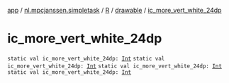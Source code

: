 [app](../../../index.md) / [nl.mpcjanssen.simpletask](../../index.md) / [R](../index.md) / [drawable](index.md) / [ic_more_vert_white_24dp](.)

# ic_more_vert_white_24dp

`static val ic_more_vert_white_24dp: `[`Int`](https://kotlinlang.org/api/latest/jvm/stdlib/kotlin/-int/index.html)
`static val ic_more_vert_white_24dp: `[`Int`](https://kotlinlang.org/api/latest/jvm/stdlib/kotlin/-int/index.html)
`static val ic_more_vert_white_24dp: `[`Int`](https://kotlinlang.org/api/latest/jvm/stdlib/kotlin/-int/index.html)
`static val ic_more_vert_white_24dp: `[`Int`](https://kotlinlang.org/api/latest/jvm/stdlib/kotlin/-int/index.html)